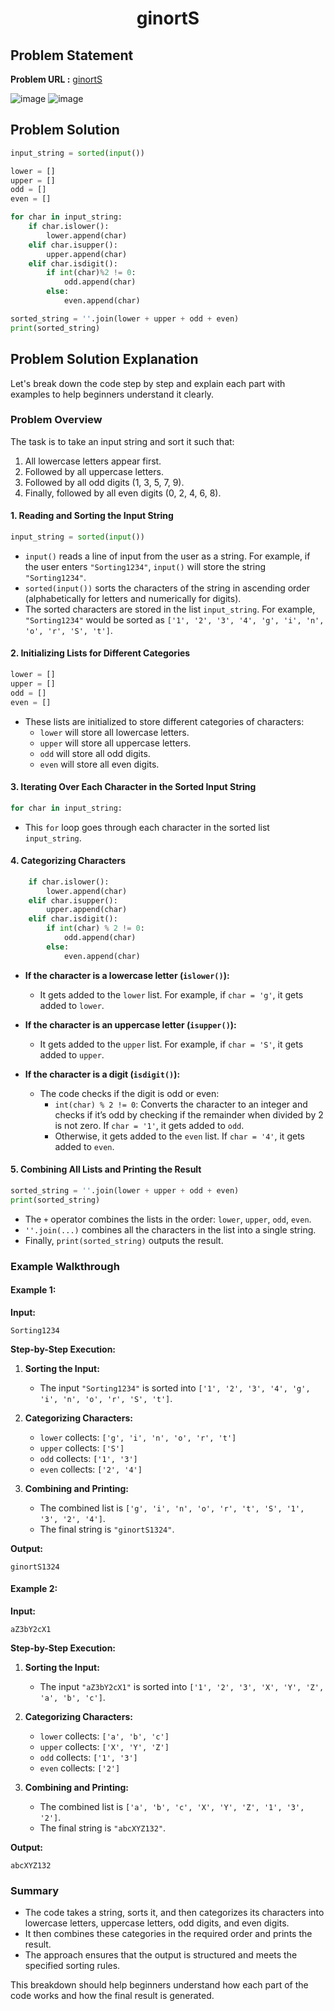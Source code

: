 <h1 align='center'>ginortS</h1>

## Problem Statement

**Problem URL :** [ginortS](https://www.hackerrank.com/challenges/ginorts/problem?isFullScreen=true)

![image](https://github.com/user-attachments/assets/240091fa-309a-458b-9cca-bc1e39ef255e)
![image](https://github.com/user-attachments/assets/b4f95524-ba9a-456b-b66c-b1ce7bcf8bde)


## Problem Solution
```py
input_string = sorted(input())

lower = []
upper = []
odd = []
even = []

for char in input_string:
    if char.islower():
        lower.append(char)
    elif char.isupper():
        upper.append(char)
    elif char.isdigit():
        if int(char)%2 != 0:
            odd.append(char)
        else:
            even.append(char)

sorted_string = ''.join(lower + upper + odd + even)
print(sorted_string)
```

## Problem Solution Explanation
Let's break down the code step by step and explain each part with examples to help beginners understand it clearly.

### Problem Overview
The task is to take an input string and sort it such that:
1. All lowercase letters appear first.
2. Followed by all uppercase letters.
3. Followed by all odd digits (1, 3, 5, 7, 9).
4. Finally, followed by all even digits (0, 2, 4, 6, 8).

#### 1. **Reading and Sorting the Input String**
```python
input_string = sorted(input())
```
- `input()` reads a line of input from the user as a string. For example, if the user enters `"Sorting1234"`, `input()` will store the string `"Sorting1234"`.
- `sorted(input())` sorts the characters of the string in ascending order (alphabetically for letters and numerically for digits).
- The sorted characters are stored in the list `input_string`. For example, `"Sorting1234"` would be sorted as `['1', '2', '3', '4', 'g', 'i', 'n', 'o', 'r', 'S', 't']`.

#### 2. **Initializing Lists for Different Categories**
```python
lower = []
upper = []
odd = []
even = []
```
- These lists are initialized to store different categories of characters:
  - `lower` will store all lowercase letters.
  - `upper` will store all uppercase letters.
  - `odd` will store all odd digits.
  - `even` will store all even digits.

#### 3. **Iterating Over Each Character in the Sorted Input String**
```python
for char in input_string:
```
- This `for` loop goes through each character in the sorted list `input_string`.

#### 4. **Categorizing Characters**
```python
    if char.islower():
        lower.append(char)
    elif char.isupper():
        upper.append(char)
    elif char.isdigit():
        if int(char) % 2 != 0:
            odd.append(char)
        else:
            even.append(char)
```
- **If the character is a lowercase letter (`islower()`):**
  - It gets added to the `lower` list. For example, if `char = 'g'`, it gets added to `lower`.
  
- **If the character is an uppercase letter (`isupper()`):**
  - It gets added to the `upper` list. For example, if `char = 'S'`, it gets added to `upper`.
  
- **If the character is a digit (`isdigit()`):**
  - The code checks if the digit is odd or even:
    - `int(char) % 2 != 0`: Converts the character to an integer and checks if it’s odd by checking if the remainder when divided by 2 is not zero. If `char = '1'`, it gets added to `odd`.
    - Otherwise, it gets added to the `even` list. If `char = '4'`, it gets added to `even`.

#### 5. **Combining All Lists and Printing the Result**
```python
sorted_string = ''.join(lower + upper + odd + even)
print(sorted_string)
```
- The `+` operator combines the lists in the order: `lower`, `upper`, `odd`, `even`.
- `''.join(...)` combines all the characters in the list into a single string.
- Finally, `print(sorted_string)` outputs the result.

### Example Walkthrough

#### Example 1:
**Input:**
```
Sorting1234
```

**Step-by-Step Execution:**

1. **Sorting the Input:**
   - The input `"Sorting1234"` is sorted into `['1', '2', '3', '4', 'g', 'i', 'n', 'o', 'r', 'S', 't']`.
  
2. **Categorizing Characters:**
   - `lower` collects: `['g', 'i', 'n', 'o', 'r', 't']`
   - `upper` collects: `['S']`
   - `odd` collects: `['1', '3']`
   - `even` collects: `['2', '4']`

3. **Combining and Printing:**
   - The combined list is `['g', 'i', 'n', 'o', 'r', 't', 'S', '1', '3', '2', '4']`.
   - The final string is `"ginortS1324"`.

**Output:**
```
ginortS1324
```

#### Example 2:
**Input:**
```
aZ3bY2cX1
```

**Step-by-Step Execution:**

1. **Sorting the Input:**
   - The input `"aZ3bY2cX1"` is sorted into `['1', '2', '3', 'X', 'Y', 'Z', 'a', 'b', 'c']`.
  
2. **Categorizing Characters:**
   - `lower` collects: `['a', 'b', 'c']`
   - `upper` collects: `['X', 'Y', 'Z']`
   - `odd` collects: `['1', '3']`
   - `even` collects: `['2']`

3. **Combining and Printing:**
   - The combined list is `['a', 'b', 'c', 'X', 'Y', 'Z', '1', '3', '2']`.
   - The final string is `"abcXYZ132"`.

**Output:**
```
abcXYZ132
```

### Summary

- The code takes a string, sorts it, and then categorizes its characters into lowercase letters, uppercase letters, odd digits, and even digits.
- It then combines these categories in the required order and prints the result.
- The approach ensures that the output is structured and meets the specified sorting rules.

This breakdown should help beginners understand how each part of the code works and how the final result is generated.
